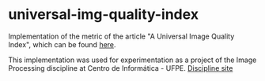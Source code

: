 # universal-img-quality-index
  
  Implementation of the metric of the article "A Universal Image Quality Index", which can be found [here](https://docs.google.com/viewer?a=v&pid=sites&srcid=Y2luLnVmcGUuYnJ8aWY3NTF8Z3g6NmRlNmIyYTQ0NDkwOTU1MQ). 
  
  This implementation was used for experimentation as a project of the Image Processing discipline at Centro de Informática - UFPE. [Discipline site](cin.ufpe.br/~if751)
